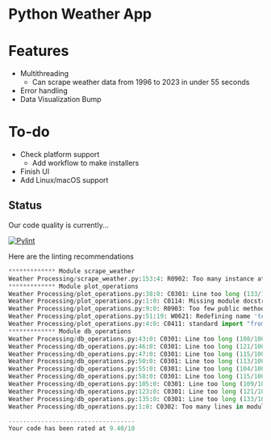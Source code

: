 # Python Weather App

# Features
- Multithreading
  - Can scrape weather data from 1996 to 2023 in under 55 seconds
- Error handling
- Data Visualization
Bump
# To-do
- Check platform support
  - Add workflow to make installers
- Finish UI
- Add Linux/macOS support 

## Status


Our code quality is currently...

[![Pylint](https://github.com/tadghh/PythonWeatherApp/actions/workflows/pylint.yml/badge.svg?branch=main&event=push)](https://github.com/tadghh/PythonWeatherApp/actions/workflows/pylint.yml)

Here are the linting recommendations
```python
************* Module scrape_weather
Weather Processing/scrape_weather.py:153:4: R0902: Too many instance attributes (10/7) (too-many-instance-attributes)
************* Module plot_operations
Weather Processing/plot_operations.py:38:0: C0301: Line too long (133/100) (line-too-long)
Weather Processing/plot_operations.py:1:0: C0114: Missing module docstring (missing-module-docstring)
Weather Processing/plot_operations.py:9:0: R0903: Too few public methods (0/2) (too-few-public-methods)
Weather Processing/plot_operations.py:51:19: W0621: Redefining name 'temps' from outer scope (line 64) (redefined-outer-name)
Weather Processing/plot_operations.py:4:0: C0411: standard import "from datetime import datetime" should be placed before "import matplotlib.pyplot as plt" (wrong-import-order)
************* Module db_operations
Weather Processing/db_operations.py:43:0: C0301: Line too long (108/100) (line-too-long)
Weather Processing/db_operations.py:46:0: C0301: Line too long (121/100) (line-too-long)
Weather Processing/db_operations.py:47:0: C0301: Line too long (115/100) (line-too-long)
Weather Processing/db_operations.py:50:0: C0301: Line too long (113/100) (line-too-long)
Weather Processing/db_operations.py:55:0: C0301: Line too long (104/100) (line-too-long)
Weather Processing/db_operations.py:58:0: C0301: Line too long (115/100) (line-too-long)
Weather Processing/db_operations.py:105:0: C0301: Line too long (109/100) (line-too-long)
Weather Processing/db_operations.py:123:0: C0301: Line too long (121/100) (line-too-long)
Weather Processing/db_operations.py:135:0: C0301: Line too long (133/100) (line-too-long)
Weather Processing/db_operations.py:1:0: C0302: Too many lines in module (9976/1000) (too-many-lines)

-----------------------------------
Your code has been rated at 9.40/10

```
